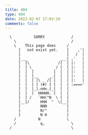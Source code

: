 ```yaml
---
title: 404
type: 404
date: 2022-02-07 17:03:29
comments: false
---
```



      \          SORRY            /
        \                         /
        \    This page does     /
          ]   not exist yet.    [    ,'|
          ]                     [   /  |
          ]___               ___[ ,'   |
          ]  ]\             /[  [ |:   |
          ]  ] \           / [  [ |:   |
          ]  ]  ]         [  [  [ |:   |
          ]  ]  ]__     __[  [  [ |:   |
          ]  ]  ] ]\ _ /[ [  [  [ |:   |
          ]  ]  ] ] (#) [ [  [  [ :===='
          ]  ]  ]_].nHn.[_[  [  [
          ]  ]  ]  HHHHH. [  [  [
          ]  ] /   `HH("N  \ [  [
          ]__]/     HHH  "  \[__[
          ]         NNN         [
          ]         N/"         [
          ]         N H         [
        /          N            \
        /           q,            \
      /                           \
